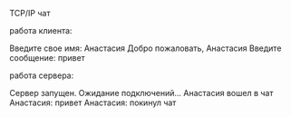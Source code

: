 TCP/IP чат

работа клиента:

Введите свое имя: Анастасия
Добро пожаловать, Анастасия
Введите сообщение:
привет

работа сервера:

Сервер запущен. Ожидание подключений...
Анастасия вошел в чат
Анастасия: привет
Анастасия: покинул чат
